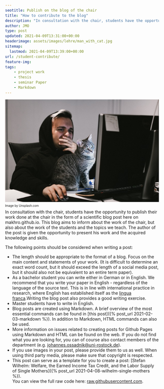 ```yaml
---
seotitle: Publish on the blog of the chair
title: "How to contribute to the blog"
description: "In consultation with the chair, students have the opportunity to write blog posts."
author: JMO
type: post
updated: 2021-04-09T13:31:00+00:00
headerimage: assets/images/lehre/man_with_cat.jpg
sitemap:
  lastmod: 2021-04-09T13:39:00+00:00
url: /student-contribute/
feature-img:
tags:
    - project work
    - thesis
    - seminar Paper
    - Markdown
---
```

![Schrödinger and his cat.](/assets/images/lehre/man_with_cat.jpg)<br>
<sub><sup>Image by Unsplash.com</sup></sub><br>
In consultation with the chair, students have the opportunity to publish their work done at the chair in the form of a scientific blog post here on makhro.github.io.
This blog aims to inform about the work of the chair, but also about the work of the students and the topics we teach. The author of the post is given the opportunity to present his work and the acquired knowledge and skills.

The following points should be considered when writing a post:
- The length should be appropriate to the format of a blog. Focus on the main content and statements of your work. (It is difficult to determine an exact word count, but it should exceed the length of a social media post, but it should also not be equivalent to an entire term paper).
- As a bachelor student you can write either in German or in English. We recommend that you write your paper in English - regardless of the language of the source text. This is in line with international practice in research, where English has established itself as the [lingua franca](https://de.wikipedia.org/wiki/Lingua_franca).Writing the blog post also provides a good writing exercise.
- Master students have to write in English.
- Blog posts are created using Markdown. A brief overview of the most essential commands can be found in [this post]({% post_url 2021-02-03-markdown %}). In addition to Markdown, HTML commands can also be used.
- More information on issues related to creating posts for Github Pages using Markdown and HTML can be found on the web. If you do not find what you are looking for, you can of course also contact members of the department (e.g. johannes.ossadnik@uni-rostock.de).
- If you use images in your post, please provide them to us as well. When using third party media, please make sure that copyright is respected.
- This post can serve as a template for you to create a post: [Stefan Wilhelm: Welfare, the Earned Income Tax Credit, and the Labor Supply of Single Mothers]({% post_url 2021-04-08-wilhelm-single-mothers %}).<br>
You can view the full raw code here: [raw.githubusercontent.com](https://raw.githubusercontent.com/makhro/makhro.github.io/master/_posts/2021-04-08-wilhelm-single-mothers.md).
